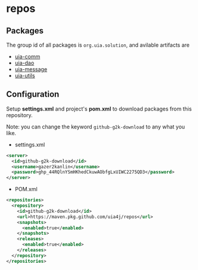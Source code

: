 # repos
## Packages
The group id of all packages is `org.uia.solution`, and avilable artifacts are

* [uia-comm](https://github.com/uia4j/uia-comm)
* [uia-dao](https://github.com/uia4j/uia-dao)
* [uia-message](https://github.com/uia4j/uia-message)
* [uia-utils](https://github.com/uia4j/uia-utils)

## Configuration

Setup __settings.xml__ and project's __pom.xml__ to download packages from this repository.

Note: you can change the keyword `github-g2k-download` to any what you like. 

* settings.xml

```xml
<server>
  <id>github-g2k-download</id>
  <username>gazer2kanlin</username>
  <password>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</password>
</server>

```

* POM.xml

```xml
<repositories>
  <repository>
    <id>github-g2k-download</id>
    <url>https://maven.pkg.github.com/uia4j/repos</url>
    <snapshots>
      <enabled>true</enabled>
    </snapshots>
    <releases>
      <enabled>true</enabled>
    </releases>  
  </repository>
</repositories>
```

